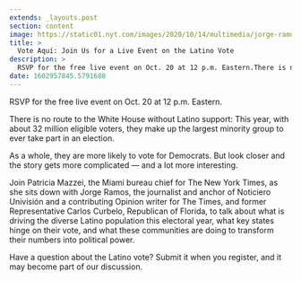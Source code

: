 ```yaml
--- 
extends: _layouts.post 
section: content 
image: https://static01.nyt.com/images/2020/10/14/multimedia/jorge-ramos2/jorge-ramos2-facebookJumbo.jpg 
title: > 
  Vote Aquí: Join Us for a Live Event on the Latino Vote 
description: > 
  RSVP for the free live event on Oct. 20 at 12 p.m. Eastern.There is no route to the White House without Latino support: This year, with about 32 million eligible voters, they make up the largest minority group to ever take part in an election.As a whole, they are more likely to vote for Democrats.Have a question about the Latino vote?Submit it when you register, and it may become part of our discussion. 
date: 1602957845.5791688 
--- 
```

RSVP for the free live event on Oct. 20 at 12 p.m. Eastern.

There is no route to the White House without Latino support: This year, with about 32 million eligible voters, they make up the largest minority group to ever take part in an election.

As a whole, they are more likely to vote for Democrats. But look closer and the story gets more complicated — and a lot more interesting.

Join Patricia Mazzei, the Miami bureau chief for The New York Times, as she sits down with Jorge Ramos, the journalist and anchor of Noticiero Univisión and a contributing Opinion writer for The Times, and former Representative Carlos Curbelo, Republican of Florida, to talk about what is driving the diverse Latino population this electoral year, what key states hinge on their vote, and what these communities are doing to transform their numbers into political power.

Have a question about the Latino vote? Submit it when you register, and it may become part of our discussion.